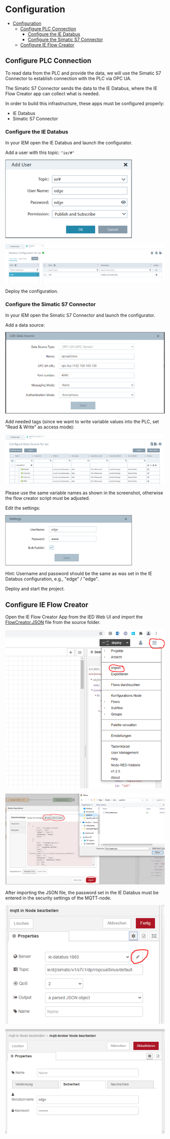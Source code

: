 # Configuration

- [Configuration](#configuration)
  - [Configure PLC Connection](#configure-plc-connection)
    - [Configure the IE Databus](#configure-the-ie-databus)
    - [Configure the Simatic S7 Connector](#configure-the-simatic-s7-connector)
  - [Configure IE Flow Creator](#configure-ie-flow-creator)

## Configure PLC Connection

To read data from the PLC and provide the data, we will use the Simatic S7 Connector to establish connection with the PLC via OPC UA.

The Simatic S7 Connector sends the data to the IE Databus, where the IE Flow Creator app can collect what is needed.

In order to build this infrastructure, these apps must be configured properly:

- IE Databus
- Simatic S7 Connector

### Configure the IE Databus

In your IEM open the IE Databus and launch the configurator.

Add a user with this topic:
`"ie/#"`

![ie_databus_user](graphics/IE_Databus_User.png)

![ie_databus](graphics/IE_Databus.png)

Deploy the configuration.

### Configure the Simatic S7 Connector

In your IEM open the Simatic S7 Connector and launch the configurator.

Add a data source:

![S7_connector_data_source](graphics/S7_Connector_Data_Source.png)

Add needed tags (since we want to write variable values into the PLC, set "Read & Write" as access mode): 

![s7_connector_config](graphics/S7_Connector_Configuration.PNG)

Please use the same variable names as shown in the screenshot, otherwise the flow creator script must be adjusted.

Edit the settings:

![s7_connector_settings](graphics/S7_Connector_Settings.png)

Hint: Username and password should be the same as was set in the IE Databus configuration, e.g., "edge" / "edge".

Deploy and start the project.

## Configure IE Flow Creator

Open the IE Flow Creator App from the IED Web UI and import the [FlowCreator.JSON](src/FlowCreator.JSON) file from the source folder.

![importFlowCreator.PNG](graphics/importFlowCreator.PNG)

![importFlow2.PNG](graphics/importFlow2.PNG)

After importing the JSON file, the password set in the IE Databus must be entered in the security settings of the MQTT-node.

![ServerEinstellungen.PNG](graphics/Server_einstellungen.PNG)

![SecuritySetting.PNG](graphics/SecuritySetting.PNG)



